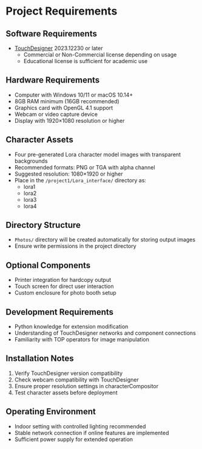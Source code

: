 # Project Requirements

## Software Requirements

- [TouchDesigner](https://derivative.ca/) 2023.12230 or later
  - Commercial or Non-Commercial license depending on usage
  - Educational license is sufficient for academic use

## Hardware Requirements

- Computer with Windows 10/11 or macOS 10.14+
- 8GB RAM minimum (16GB recommended)
- Graphics card with OpenGL 4.1 support
- Webcam or video capture device
- Display with 1920×1080 resolution or higher

## Character Assets

- Four pre-generated Lora character model images with transparent backgrounds
- Recommended formats: PNG or TGA with alpha channel
- Suggested resolution: 1080×1920 or higher
- Place in the `/project1/Lora_interface/` directory as:
  - lora1
  - lora2
  - lora3
  - lora4

## Directory Structure

- `Photos/` directory will be created automatically for storing output images
- Ensure write permissions in the project directory

## Optional Components

- Printer integration for hardcopy output
- Touch screen for direct user interaction
- Custom enclosure for photo booth setup

## Development Requirements

- Python knowledge for extension modification
- Understanding of TouchDesigner networks and component connections
- Familiarity with TOP operators for image manipulation

## Installation Notes

1. Verify TouchDesigner version compatibility
2. Check webcam compatibility with TouchDesigner
3. Ensure proper resolution settings in characterCompositor
4. Test character assets before deployment

## Operating Environment

- Indoor setting with controlled lighting recommended
- Stable network connection if online features are implemented
- Sufficient power supply for extended operation

